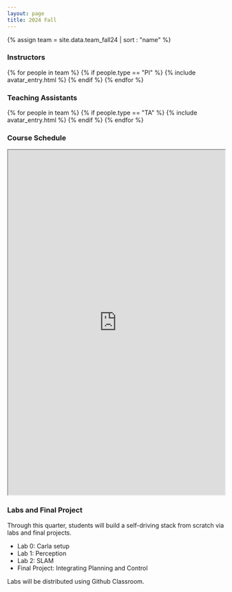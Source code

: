 ```yaml
---
layout: page
title: 2024 Fall
---
```


{% assign team = site.data.team_fall24 | sort : "name" %}

### Instructors

<div class="clearfix">
{% for people in team %} 
    {% if people.type == "PI" %} 
        {% include avatar_entry.html %} 
    {% endif %} 
{% endfor %}
</div>

### Teaching Assistants
<div class="clearfix">
{% for people in team %} 
    {% if people.type == "TA" %} 
        {% include avatar_entry.html %} 
    {% endif %} 
{% endfor %}
</div>

### Course Schedule

<iframe style="width:100%; height:800px; overflow:hidden" src="https://docs.google.com/spreadsheets/d/15o_EVgNsjzJ_fZS8cByltvMLfS9i4vWgnHybF4IHdhY/pubhtml?gid=0&amp;single=true&amp;widget=true&amp;headers=false"></iframe>

### Labs and Final Project
Through this quarter, students will build a self-driving stack from scratch via labs and final projects.

- Lab 0: Carla setup
- Lab 1: Perception
- Lab 2: SLAM
- Final Project: Integrating Planning and Control

Labs will be distributed using Github Classroom.